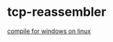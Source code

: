 tcp-reassembler
===============

[compile for windows on linux](http://www.blogcompiler.com/2010/07/11/compile-for-windows-on-linux/)
